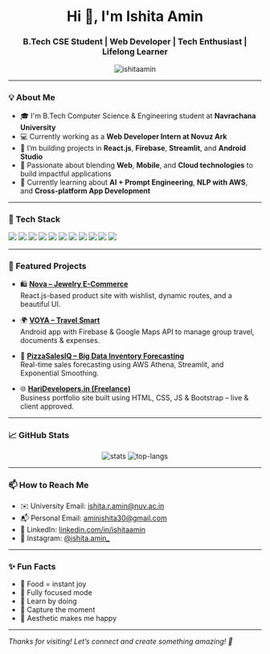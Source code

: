<h1 align="center">Hi 👋, I'm Ishita Amin</h1>
<h3 align="center">B.Tech CSE Student | Web Developer | Tech Enthusiast | Lifelong Learner</h3>

<p align="center">
  <img src="https://komarev.com/ghpvc/?username=ishitaamin&label=Profile%20views&color=0e75b6&style=flat" alt="ishitaamin" />
</p>

---

### 💡 About Me

- 🎓 I'm B.Tech Computer Science & Engineering student at **Navrachana University**
- 💻 Currently working as a **Web Developer Intern at Novuz Ark**
- 🚀 I’m building projects in **React.js**, **Firebase**, **Streamlit**, and **Android Studio**
- 📱 Passionate about blending **Web**, **Mobile**, and **Cloud technologies** to build impactful applications
- 🧠 Currently learning about **AI + Prompt Engineering**, **NLP with AWS**, and **Cross-platform App Development**

---

### 🔨 Tech Stack

<p align="left">
  <img src="https://img.shields.io/badge/HTML5-E34F26?style=flat&logo=html5&logoColor=white"/>
  <img src="https://img.shields.io/badge/CSS3-1572B6?style=flat&logo=css3&logoColor=white"/>
  <img src="https://img.shields.io/badge/JavaScript-F7DF1E?style=flat&logo=javascript&logoColor=black"/>
  <img src="https://img.shields.io/badge/React-61DAFB?style=flat&logo=react&logoColor=black"/>
  <img src="https://img.shields.io/badge/Bootstrap-563D7C?style=flat&logo=bootstrap&logoColor=white"/>
  <img src="https://img.shields.io/badge/Firebase-FFCA28?style=flat&logo=firebase&logoColor=black"/>
  <img src="https://img.shields.io/badge/Android-3DDC84?style=flat&logo=android&logoColor=white"/>
  <img src="https://img.shields.io/badge/Python-3776AB?style=flat&logo=python&logoColor=white"/>
  <img src="https://img.shields.io/badge/Django-092E20?style=flat&logo=django&logoColor=white"/>
  <img src="https://img.shields.io/badge/AWS-232F3E?style=flat&logo=amazonaws&logoColor=white"/>
  <img src="https://img.shields.io/badge/Canva-00C4CC?style=flat&logo=canva&logoColor=white"/>

</p>

---

### 📌 Featured Projects

- 🛍️ **[Nova – Jewelry E-Commerce](#)**  
  React.js-based product site with wishlist, dynamic routes, and a beautiful UI.

- 🌍 **[VOYA – Travel Smart](#)**  
  Android app with Firebase & Google Maps API to manage group travel, documents & expenses.

- 🍕 **[PizzaSalesIQ – Big Data Inventory Forecasting](#)**  
  Real-time sales forecasting using AWS Athena, Streamlit, and Exponential Smoothing.

- 🌐 **[HariDevelopers.in (Freelance)](https://haridevelopers.in/)**  
  Business portfolio site built using HTML, CSS, JS & Bootstrap – live & client approved.

---

### 📈 GitHub Stats

<p align="center">
  <img src="https://github-readme-stats.vercel.app/api?username=ishitaamin&show_icons=true&theme=tokyonight" alt="stats"/>
  <img src="https://github-readme-stats.vercel.app/api/top-langs/?username=ishitaamin&layout=compact&theme=tokyonight" alt="top-langs"/>
</p>

---

### 📫 How to Reach Me

- ✉️ University Email: [ishita.r.amin@nuv.ac.in](mailto:ishita.r.amin@nuv.ac.in)  
- 📬 Personal Email: [aminishita30@gmail.com](mailto:aminishita30@gmail.com)  
- 🔗 LinkedIn: [linkedin.com/in/ishitaamin](https://linkedin.com/in/ishita-amin-841726253)  
- 📸 Instagram: [@ishita.amin_](https://instagram.com/_.ixhita.__/_)  

---

### ✨ Fun Facts


- 🍜 Food = instant joy  
- 🎯 Fully focused mode  
- 🧠 Learn by doing  
- 📸 Capture the moment  
- 🎨 Aesthetic makes me happy  

---

_Thanks for visiting! Let’s connect and create something amazing! 🚀_
